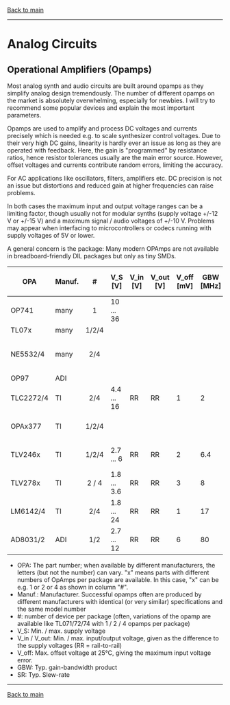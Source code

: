[Back to main](../README.md)

---

# Analog Circuits

## Operational Amplifiers (Opamps)

Most analog synth and audio circuits are built around opamps as they simplify analog design tremendously. The number of different opamps on the market is absolutely overwhelming, especially for newbies. I will try to recommend some popular devices and explain the most important parameters. 

Opamps are used to amplify and process DC voltages and currents precisely which is needed e.g. to scale synthesizer control voltages. Due to their very high DC gains, linearity is hardly ever an issue as long as they are operated with feedback. Here, the gain is "programmed" by resistance ratios, hence resistor tolerances usually are the main error source. However, offset voltages and currents contribute random errors, limiting the accuracy.

For AC applications like oscillators, filters, amplifiers etc. DC precision is not an issue but distortions and reduced gain at higher frequencies can raise problems.

In both cases the maximum input and output voltage ranges can be a limiting factor, though usually not for modular synths (supply voltage +/-12 V or +/-15 V) and a maximum signal / audio voltages of +/-10 V. Problems may appear when interfacing to microcontrollers or codecs running with supply voltages of 5V or lower.

A general concern is the package: Many modern OPAmps are not available in breadboard-friendly DIL packages but only as tiny SMDs. 

OPA     | Manuf. | #     | V_S [V]   | V_in [V]     | V_out [V]     | V_off [mV]| GBW [MHz]| SR [V/&mu;s] | Comment
--------|--------|:-----:|-----------|--------------|---------------|-----------|----------|--------------|----
OP741   | many   | 1     | 10 ... 36 |  |  |  |  |  | obsolete
TL07x   | many   | 1/2/4 |           |  |  |  |  |  | universal
NE5532/4| many   | 2/4   |           |  |  |  |  |  | dual, low-noise, fast
OP97    | ADI    |       |           |  |  |  |  |  | precision
TLC2272/4 | TI   | 2/4   | 4.4 ... 16| RR | RR | 1 | 2 |  3.6 |
OPAx377 | TI     | 1/2/4 |           |  |  |  |  |  |  precision, low-voltage
TLV246x | TI | 1/2/4 | 2.7 ... 6 | RR|RR| 2 |6.4|1.6| low-voltage, low-cost
TLV278x | TI | 2 / 4 | 1.8 ... 3.6 | RR|RR| 3 |8|5| low-voltage
LM6142/4 |TI|2/4|1.8 ... 24|RR|RR|1|17|25|
AD8031/2 |ADI|1/2|2.7 ... 12|RR|RR|6|80|30

- OPA: The part number; when available by different manufacturers, the letters (but not the number) can vary. "x" means parts
  with different numbers of OpAmps per package are available. In this case, "x" can be e.g. 1 or 2 or 4 as shown in column "#".
- Manuf.: Manufacturer. Successful opamps often are produced by different manufacturers with identical (or very similar) specifications and the same model number
- #: number of device per package (often, variations of the opamp are available like TL071/72/74 with 1 / 2 / 4 opamps per package)
- V_S: Min. / max. supply voltage
- V_in / V_out: Min. / max. input/output voltage, given as the difference to the supply voltages (RR = rail-to-rail)
- V_off: Max. offset voltage at 25°C, giving the maximum input voltage error.
- GBW: Typ. gain-bandwidth product
- SR: Typ. Slew-rate

---

[Back to main](../README.md)
